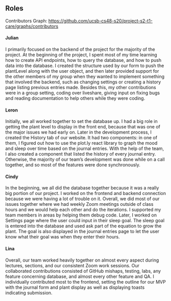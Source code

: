 ## Roles
Contributors Graph: https://github.com/ucsb-cs48-s20/project-s2-t1-care/graphs/contributors

#### Julian
I primarily focused on the backend of the project for the majority of the project. At the beginning of the project, I spent most of my time learning how to create API endpoints, how to query the database, and how to push data into the database. I created the structure used by our form to push the plantLevel along with the user object, and then later provided support for the other members of my group when they wanted to implement something that involved the backend, such as changing settings or creating a history page listing previous entries made. Besides this, my other contributions were in a group setting, coding over liveshare, giving input on fixing bugs and reading documentation to help others while they were coding.

#### Leron
Initially, we all worked together to set the database up. I had a big role in getting the plant level to display in the front end, because that was one of the major issues we had early on. Later in the development process, I created the History tab of our website. It had two components: in one of them, I figured out how to use the plot.ly react library to graph the mood and sleep over time based on the journal entries. With the help of the team, I also created a component that listed the history of every journal entry. Otherwise, the majority of our team’s development was done while on a call together, and so most of the features were done synchronously.

#### Cindy
In the beginning, we all did the database together because it was a really big portion of our project. I worked on the frontend and backend connection because we were having a lot of trouble on it. Overall, we did most of our issues together where we had weekly Zoom meetings outside of class hours and we would help each other and do the iterations. I supported my team members in areas by helping them debug code. Later, I worked on Settings page where the user could input in their sleep goal. The sleep goal is entered into the database and used ask part of the equation to grow the plant. The goal is also displayed in the journal entries page to let the user know what their goal was when they enter their hours. 

#### Lina 

Overall, our team worked heavily together on almost every aspect during lectures, sections, and our consistent Zoom work sessions. Our collaborated contributions consisted of GitHub mishaps, testing, labs, any feature concerning database, and almost every other feature and QA. I individually contributed most to the frontend, setting the outline for our MVP with the journal form and plant display as well as displaying toasts indicating submission. 

